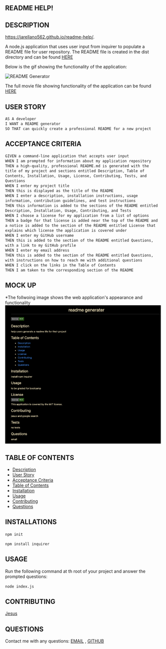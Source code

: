 ## README HELP! 
   
## DESCRIPTION 
  
https://jarellano562.github.io/readme-help/.

A node.js application that uses user input from inquirer to populate a README file for user repository. The README file is created in the dist directory and can be found [HERE](./dist/README.md)  
  
Below is the gif showing the functionality of the application:
  
![README Generator](./images/mockup.gif)
  
The full movie file showing functionality of the application can be found [HERE](https://drive.google.com/file/d/1WX8jjI8it4rHu4Jq1nxCJndYXJPw9bPS/view?usp=sharing)  
  
## USER STORY
  
```
AS A developer
I WANT a README generator
SO THAT can quickly create a professional README for a new project 
```
  
## ACCEPTANCE CRITERIA  
  
``` 
GIVEN a command-line application that accepts user input
WHEN I am prompted for information about my application repository
THEN a high-quality, professional README.md is generated with the title of my project and sections entitled Description, Table of Contents, Installation, Usage, License, Contributing, Tests, and Questions
WHEN I enter my project title
THEN this is displayed as the title of the README
WHEN I enter a description, installation instructions, usage information, contribution guidelines, and test instructions
THEN this information is added to the sections of the README entitled Description, Installation, Usage, Contributing, and Tests
WHEN I choose a license for my application from a list of options
THEN a badge for that license is added near the top of the README and a notice is added to the section of the README entitled License that explains which license the application is covered under
WHEN I enter my GitHub username
THEN this is added to the section of the README entitled Questions, with a link to my GitHub profile
WHEN I enter my email address
THEN this is added to the section of the README entitled Questions, with instructions on how to reach me with additional questions
WHEN I click on the links in the Table of Contents
THEN I am taken to the corresponding section of the README
```
## MOCK UP 

*The follwoing image shows the web application's appearance and functionality 
![](./images/mockuppic.png)


## TABLE OF CONTENTS 
- [Description](#description)
- [User Story](#user-story)
- [Acceptance Criteria](#acceptance-criteria)
- [Table of Contents](#table-of-contents)
- [Installation](#installation)
- [Usage](#usage)
- [Contributing](#contributing)
- [Questions](#questions)

## INSTALLATIONS   
`npm init`

`npm install inquirer`
## USAGE    
Run the following command at th root of your project and answer the prompted questions:
  
`node index.js`
## CONTRIBUTING
[Jesus](https://github.com/Jarellano562)

## QUESTIONS 
Contact me with any questions: [EMAIL](mailto:jarellano562.com) , [GITHUB](https://github.com/Jarellano562)<br />

    